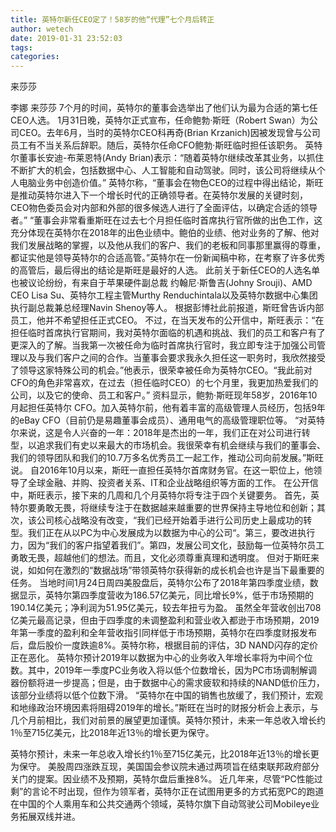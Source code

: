 ```yaml
---
title: 英特尔新任CEO定了！58岁的他“代理”七个月后转正
author: wetech
date: 2019-01-31 23:52:03
tags: 
categories: 
---
```

来莎莎
<!-- more -->
李娜
来莎莎
7个月的时间，英特尔的董事会选举出了他们认为最为合适的第七任CEO人选。
1月31日晚，英特尔正式宣布，任命鲍勃·斯旺（Robert Swan）为公司CEO。去年6月，当时的英特尔CEO科再奇(Brian Krzanich)因被发现曾与公司员工有不当关系后辞职。随后，英特尔任命CFO鲍勃·斯旺临时担任该职务。
英特尔董事长安迪-布莱恩特(Andy Brian)表示：“随着英特尔继续改革其业务，以抓住不断扩大的机会，包括数据中心、人工智能和自动驾驶。同时，该公司将继续从个人电脑业务中创造价值。”
英特尔称，“董事会在物色CEO的过程中得出结论，斯旺是推动英特尔进入下一个增长时代的正确领导者。在英特尔发展的关键时刻，CEO物色委员会对内部和外部的很多候选人进行了全面评估，以确定合适的领导者。”
“董事会非常看重斯旺在过去七个月担任临时首席执行官所做的出色工作，这充分体现在英特尔在2018年的出色业绩中。鲍伯的业绩、他对业务的了解、他对我们发展战略的掌握，以及他从我们的客户、我们的老板和同事那里赢得的尊重，都证实他是领导英特尔的合适高管。”英特尔在一份新闻稿中称，在考察了许多优秀的高管后，最后得出的结论是斯旺是最好的人选。
此前关于新任CEO的人选名单也被议论纷纷，有来自于苹果硬件副总裁 约翰尼·斯鲁吉(Johny Srouji)、AMD CEO Lisa Su、英特尔工程主管Murthy Renduchintala以及英特尔数据中心集团执行副总裁兼总经理Navin Shenoy等人。
根据彭博社此前报道，斯旺曾告诉内部员工，他并不希望担任正式CEO。
不过，在当天发布的公开信中，斯旺表示：“在担任临时首席执行官期间，我对英特尔面临的机遇和挑战、我们的员工和客户有了更深入的了解。当我第一次被任命为临时首席执行官时，我立即专注于加强公司管理以及与我们客户之间的合作。当董事会要求我永久担任这一职务时，我欣然接受了领导这家特殊公司的机会。”他表示，很荣幸被任命为英特尔CEO。“我此前对CFO的角色非常喜欢，在过去（担任临时CEO）的七个月里，我更加热爱我们的公司，以及它的使命、员工和客户。”
资料显示，鲍勃·斯旺现年58岁，2016年10月起担任英特尔 CFO。加入英特尔前，他有着丰富的高级管理人员经历，包括9年的eBay CFO（目前仍是易趣董事会成员）、通用电气的高级管理职位等。
“对英特尔来说，这是令人兴奋的一年：2018年是杰出的一年，我们正在对公司进行转型，以追求我们有史以来最大的市场机会。我很荣幸有机会继续与我们的董事会、我们的领导团队和我们的10.7万多名优秀员工一起工作，推动公司向前发展。”斯旺说。
自2016年10月以来，斯旺一直担任英特尔首席财务官。在这一职位上，他领导了全球金融、并购、投资者关系、IT和企业战略组织等方面的工作。
在公开信中，斯旺表示，接下来的几周和几个月英特尔将专注于四个关键要务。
首先，英特尔要勇敢无畏，将继续专注于在数据越来越重要的世界保持主导地位和创新；其次，该公司核心战略没有改变，“我们已经开始着手进行公司历史上最成功的转型。我们正在从以PC为中心发展成为以数据为中心的公司“。第三，要改进执行力，因为“我们的客户指望着我们”。第四，发展公司文化，鼓励每一位英特尔员工勇敢无畏，超越他们的想法。而且，文化必须尊重真理和透明度。
但对于斯旺来说，如如何在激烈的“数据战场”带领英特尔获得新的成长机会也许是当下最重要的任务。
当地时间1月24日周四美股盘后，英特尔公布了2018年第四季度业绩，数据显示，英特尔第四季度营收为186.57亿美元，同比增长9%，低于市场预期的190.14亿美元；净利润为51.95亿美元，较去年扭亏为盈。
虽然全年营收创出708亿美元最高记录，但由于四季度的未调整盈利和营业收入都逊于市场预期，2019年第一季度的盈利和全年营收指引同样低于市场预期，英特尔在四季度财报发布后，盘后股价一度跌逾8%。英特尔称，根据目前的评估，3D NAND闪存的定价正在恶化。
英特尔预计2019年以数据为中心的业务收入年增长率将为中间个位数。其中，2019年一季度PC业务收入将以低个位数增长，因为PC市场调制解调器份额将进一步提高；但是，由于数据中心的需求疲软和持续的NAND低价压力，该部分业绩将以低个位数下滑。
“英特尔在中国的销售也放缓了，我们预计，宏观和地缘政治环境因素将阻碍2019年的增长。”斯旺在当时的财报分析会上表示，与几个月前相比，我们对前景的展望更加谨慎。英特尔预计，未来一年总收入增长约1％至715亿美元，比2018年近13％的增长更为保守。
 
 
英特尔预计，未来一年总收入增长约1％至715亿美元，比2018年近13％的增长更为保守。
美股周四涨跌互现，美国国会参议院未通过两项旨在结束联邦政府部分关门的提案。因业绩不及预期，英特尔盘后重挫8%。
近几年来，尽管“PC性能过剩”的言论不时出现，但作为领军者，英特尔正在试图用更多的方式拓宽PC的跑道
在中国的个人乘用车和公共交通两个领域，英特尔旗下自动驾驶公司Mobileye业务拓展双线并进。
